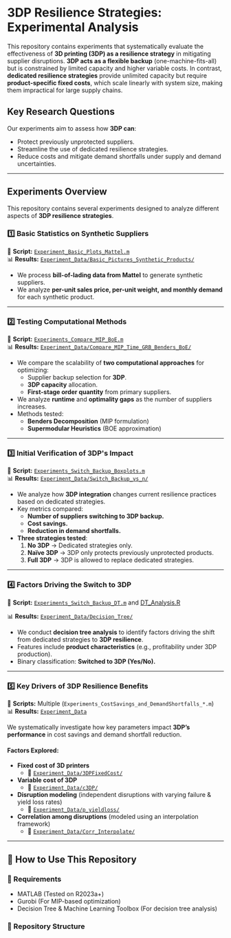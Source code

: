 # **3DP Resilience Strategies: Experimental Analysis**

This repository contains experiments that systematically evaluate the effectiveness of **3D printing (3DP) as a resilience strategy** in mitigating supplier disruptions. **3DP acts as a flexible backup** (one-machine-fits-all) but is constrained by limited capacity and higher variable costs. In contrast, **dedicated resilience strategies** provide unlimited capacity but require **product-specific fixed costs**, which scale linearly with system size, making them impractical for large supply chains.

## **Key Research Questions**
Our experiments aim to assess how **3DP can**:
- Protect previously unprotected suppliers.
- Streamline the use of dedicated resilience strategies.
- Reduce costs and mitigate demand shortfalls under supply and demand uncertainties.

---

## **Experiments Overview**
This repository contains several experiments designed to analyze different aspects of **3DP resilience strategies**.

### **1️⃣ Basic Statistics on Synthetic Suppliers**
📌 **Script:** [`Experiment_Basic_Plots_Mattel.m`](Experiment_Basic_Plots_Mattel.m)  
📊 **Results:** [`Experiment_Data/Basic_Pictures_Synthetic_Products/`](Experiment_Data/Basic_Pictures_Synthetic_Products/)  

- We process **bill-of-lading data from Mattel** to generate synthetic suppliers.
- We analyze **per-unit sales price, per-unit weight, and monthly demand** for each synthetic product.

---

### **2️⃣ Testing Computational Methods**
📌 **Script:** [`Experiments_Compare_MIP_BoE.m`](Experiments_Compare_MIP_BoE.m)  
📊 **Results:** [`Experiment_Data/Compare_MIP_Time_GRB_Benders_BoE/`](Experiment_Data/Compare_MIP_Time_GRB_Benders_BoE/)  

- We compare the scalability of **two computational approaches** for optimizing:
  - Supplier backup selection for **3DP**.
  - **3DP capacity** allocation.
  - **First-stage order quantity** from primary suppliers.
- We analyze **runtime** and **optimality gaps** as the number of suppliers increases.
- Methods tested:
  - **Benders Decomposition** (MIP formulation)
  - **Supermodular Heuristics** (BOE approximation)

---

### **3️⃣ Initial Verification of 3DP's Impact**
📌 **Script:** [`Experiments_Switch_Backup_Boxplots.m`](Experiments_Switch_Backup_Boxplots.m)  
📊 **Results:** [`Experiment_Data/Switch_Backup_vs_n/`](Experiment_Data/Switch_Backup_vs_n/)  

- We analyze how **3DP integration** changes current resilience practices based on dedicated strategies.
- Key metrics compared:
  - **Number of suppliers switching to 3DP backup.**
  - **Cost savings.**
  - **Reduction in demand shortfalls.**
- **Three strategies tested**:
  1. **No 3DP** → Dedicated strategies only.
  2. **Naïve 3DP** → 3DP only protects previously unprotected products.
  3. **Full 3DP** → 3DP is allowed to replace dedicated strategies.

---

### **4️⃣ Factors Driving the Switch to 3DP**
📌 **Script:** [`Experiments_Switch_Backup_DT.m`](Experiments_Switch_Backup_DT.m)  and [DT_Analysis.R](Experiment_Data/Decision_Tree/DT_Analysis.R)

📊 **Results:** [`Experiment_Data/Decision_Tree/`](Experiment_Data/Decision_Tree/)  

- We conduct **decision tree analysis** to identify factors driving the shift from dedicated strategies to **3DP resilience**.
- Features include **product characteristics** (e.g., profitability under 3DP production).
- Binary classification: **Switched to 3DP (Yes/No).**

---

### **5️⃣ Key Drivers of 3DP Resilience Benefits**
📌 **Scripts:** Multiple (`Experiments_CostSavings_and_DemandShortfalls_*.m`)  
📊 **Results:** [`Experiment_Data`](Experiment_Data/)  

We systematically investigate how key parameters impact **3DP’s performance** in cost savings and demand shortfall reduction.

#### **Factors Explored:**
- **Fixed cost of 3D printers**  
  - 📂 [`Experiment_Data/3DPFixedCost/`](Experiment_Data/Relative_Cost_Savings_Shortfalls_Varying_3DPFixedCost/)  
- **Variable cost of 3DP**  
  - 📂 [`Experiment_Data/c3DP/`](Experiment_Data/Relative_Cost_Savings_Shortfalls_Varying_c3DP/)  
- **Disruption modeling** (independent disruptions with varying failure & yield loss rates)  
  - 📂 [`Experiment_Data/p_yieldloss/`](Experiment_Data/Relative_Cost_Savings_Shortfalls_Varying_p_yieldloss/)  
- **Correlation among disruptions** (modeled using an interpolation framework)  
  - 📂 [`Experiment_Data/Corr_Interpolate/`](Experiment_Data/Relative_Cost_Savings_Shortfalls_Corr_Interpolate/)  

---

## **📌 How to Use This Repository**
### **🔧 Requirements**
- MATLAB (Tested on R2023a+)
- Gurobi (For MIP-based optimization)
- Decision Tree & Machine Learning Toolbox (For decision tree analysis)

### **📂 Repository Structure**
